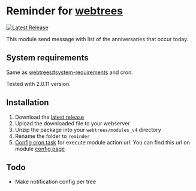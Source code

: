 # Reminder for [webtrees](https://www.webtrees.net/)

[![Latest Release](https://img.shields.io/github/release/UksusoFF/webtrees-reminder.svg)](https://github.com/UksusoFF/webtrees-reminder/releases/latest)

This module send message with list of the anniversaries that occur today.

## System requirements
Same as [webtrees#system-requirements](https://github.com/fisharebest/webtrees#system-requirements) and cron.

Tested with 2.0.11 version.

## Installation
1. Download the [latest release](https://github.com/UksusoFF/webtrees-reminder/releases/latest)
1. Upload the downloaded file to your webserver
1. Unzip the package into your `webtrees/modules_v4` directory
1. Rename the folder to `reminder`
1. [Config cron task](https://www.google.ru/search?ie=UTF-8&hl=ru&q=how%20to%20config%20cron%20task&gws_rd=ssl) for execute module action url. You can find this url on module [config page](https://github.com/UksusoFF/webtrees-reminder/issues/2#issuecomment-616511474)

## Todo
* Make notification config per tree
